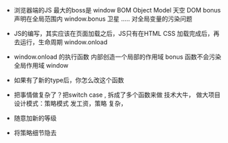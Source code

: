 - 浏览器端的JS 最大的boss是 window BOM Object Model 天空
DOM
 bonus 声明在全局范围内
 window.bonus 卫星
 ..... 对全局变量的污染问题

 - JS的编写，其实应该在页面加载之后，JS只有在HTML CSS 加载完成后，再去运行，生命周期 window.onload
 - window.onload 的执行函数 内部创造一个局部的作用域
 bonus 函数不会污染全局作用域 window
- 如果有了新的type后，你怎么改这个函数
- 把事情做复杂了？把switch case , 拆成了多个函数来做
 技术大牛， 做大项目  设计模式：策略模式
 发工资，策略 复杂，
 - 随意加新的等级
 - 将策略细节隐去